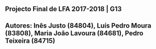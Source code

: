 # 
## Projecto Final de LFA 2017-2018 | G13 
## Autores: Inês Justo (84804), Luís Pedro Moura (83808), Maria João Lavoura (84681), Pedro Teixeira (84715)

